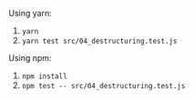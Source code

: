 Using yarn:

1. `yarn`
2. `yarn test src/04_destructuring.test.js`

Using npm:

1. `npm install`
2. `npm test -- src/04_destructuring.test.js`
